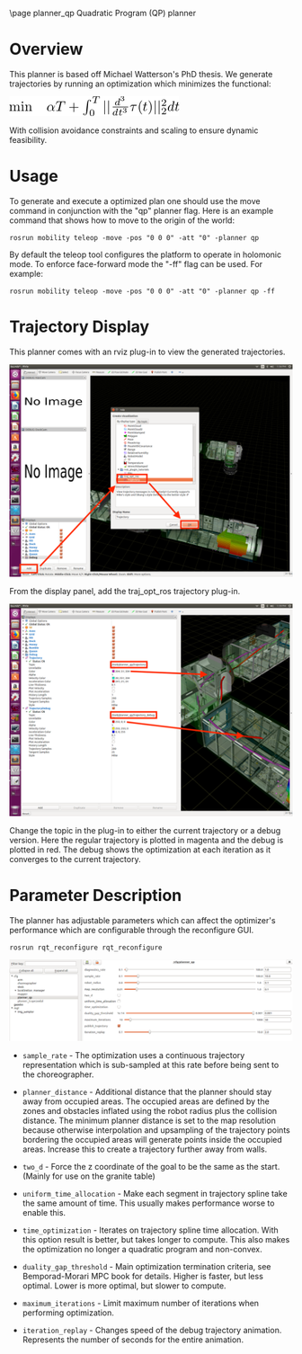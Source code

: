 \page planner_qp Quadratic Program (QP) planner

# Overview 

This planner is based off Michael Watterson's PhD thesis. We generate trajectories by running an optimization which minimizes the functional:

![alt text](doc/images/mobility/planner_qp_cost.png)

With collision avoidance constraints and scaling to ensure dynamic feasibility.


# Usage

To generate and execute a optimized plan one should use the move command in conjunction with the "qp" planner flag. Here is an example command that shows how to move to the origin of the world:

    rosrun mobility teleop -move -pos "0 0 0" -att "0" -planner qp

By default the teleop tool configures the platform to operate in holomonic mode. To enforce face-forward mode the "-ff" flag can be used. For example:

    rosrun mobility teleop -move -pos "0 0 0" -att "0" -planner qp -ff


# Trajectory Display

This planner comes with an rviz plug-in to view the generated trajectories.  

![alt text](doc/images/mobility/planner_qp_rviz_1.png)

From the display panel, add the traj_opt_ros trajectory plug-in. 

![alt text](doc/images/mobility/planner_qp_rviz_2.png)

Change the topic in the plug-in to either the current trajectory or a debug version.  Here the regular trajectory is plotted in magenta and the debug is plotted in red.  The debug shows the optimization at each iteration as it converges to the current trajectory.


# Parameter Description

The planner has adjustable parameters which can affect the optimizer's performance which are configurable through the reconfigure GUI.

    rosrun rqt_reconfigure rqt_reconfigure

![alt text](doc/images/mobility/planner_qp_config.png)

* `sample_rate` - The optimization uses a continuous trajectory representation which is sub-sampled at this rate before being sent to the choreographer.

* `planner_distance` - Additional distance that the planner should stay away from occupied areas. The occupied areas are defined by the zones and obstacles inflated using the robot radius plus the collision distance. The minimum planner distance is set to the map resolution because otherwise interpolation and upsampling of the trajectory points bordering the occupied areas will generate points inside the occupied areas. Increase this to create a trajectory further away from walls.

* `two_d` - Force the z coordinate of the goal to be the same as the start.  (Mainly for use on the granite table)

* `uniform_time_allocation` -  Make each segment in trajectory spline take the same amount of time.  This usually makes performance worse to enable this.

* `time_optimization` -  Iterates on trajectory spline time allocation. With this option result is better, but takes longer to compute.  This also makes the optimization no longer a quadratic program and non-convex.

* `duality_gap_threshold` -  Main optimization termination criteria, see Bemporad-Morari MPC book for details. Higher is faster, but less optimal. Lower is more optimal, but slower to compute.

* `maximum_iterations` - Limit maximum number of iterations when performing optimization.

* `iteration_replay` - Changes speed of the debug trajectory animation.  Represents the number of seconds for the entire animation.
